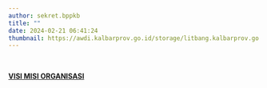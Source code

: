 ```yaml
---
author: sekret.bppkb
title: ""
date: 2024-02-21 06:41:24
thumbnail: https://awdi.kalbarprov.go.id/storage/litbang.kalbarprov.go.id/Profil Badan/thumbnails/0YwJtNMbdzm3I9iVxODxGTOSqNmrDnPTiFoYyck1.png
---
```


<p>&nbsp;</p>

<p><strong><a href="/profil-organisasi/visi-misi">VISI MISI ORGANISASI</a></strong></p>

<p>&nbsp;</p>
